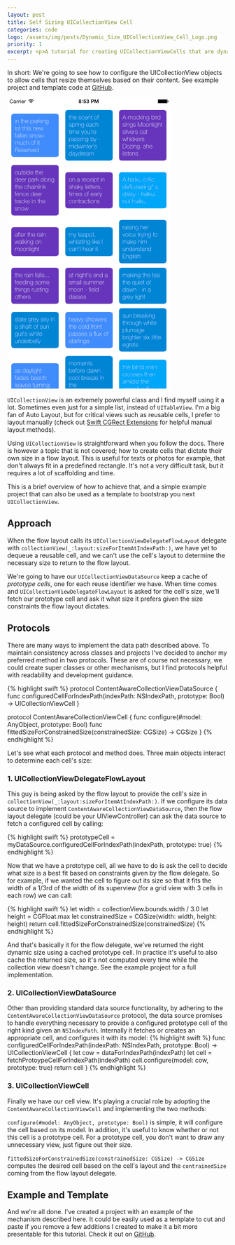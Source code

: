 ```yaml
---
layout: post
title: Self Sizing UICollectionView Cell
categories: code
logo: /assets/img/posts/Dynamic_Size_UICollectionView_Cell_Logo.png
priority: 1
excerpt: <p>A tutorial for creating UICollectionViewCells that are dynamically sized to fit their content.</p>
---
```

In short:
We're going to see how to configure the UICollectionView objects to allow cells that resize themselves based on their content. See example project and template code at [GitHub](https://github.com/eithanshavit/ContentAwareCollectionCell).

![Example of dynamic size UICollectionViewCell](/assets/img/posts/Dynamic_Size_UICollectionView_Cell_Example.gif)

`UICollectionView` is an extremely powerful class and I find myself using it a lot. Sometimes even just for a simple list, instead of `UITableView`. I'm a big fan of Auto Layout, but for critical views such as reusable cells, I prefer to layout manually (check out [Swift CGRect Extensions](https://github.com/eithanshavit/SwiftCGRectExtensions) for helpful manual layout methods).

Using `UICollectionView` is straightforward when you follow the docs. There is however a topic that is not covered; how to create cells that dictate their own size in a flow layout. This is useful for texts or photos for example, that don't always fit in a predefined rectangle. It's not a very difficult task, but it requires a lot of scaffolding and time.

This is a brief overview of how to achieve that, and a simple example project that can also be used as a template to bootstrap you next `UICollectionView`.

## Approach

When the flow layout calls its `UICollectionViewDelegateFlowLayout` delegate with `collectionView(_:layout:sizeForItemAtIndexPath:)`, we have yet to dequeue a reusable cell, and we can't use the cell's layout to determine the necessary size to return to the flow layout.

We're going to have our `UICollectionViewDataSource` keep a cache of *prototype cells*, one for each reuse identifier we have. When time comes and `UICollectionViewDelegateFlowLayout` is asked for the cell's size, we'll fetch our prototype cell and ask it what size it prefers given the size constraints the flow layout dictates.

## Protocols

There are many ways to implement the data path described above. To maintain consistency across classes and projects I've decided to anchor my preferred method in two protocols. These are of course not necessary, we could create super classes or other mechanisms, but I find protocols helpful with readability and development guidance.

{% highlight swift %}
protocol ContentAwareCollectionViewDataSource {
  func configuredCellForIndexPath(indexPath: NSIndexPath, prototype: Bool) -> UICollectionViewCell
}

protocol ContentAwareCollectionViewCell {
  func configure(#model: AnyObject, prototype: Bool)
  func fittedSizeForConstrainedSize(constrainedSize: CGSize) -> CGSize
}
{% endhighlight %}

Let's see what each protocol and method does. Three main objects interact to determine each cell's size:

### 1. UICollectionViewDelegateFlowLayout
This guy is being asked by the flow layout to provide the cell's size in `collectionView(_:layout:sizeForItemAtIndexPath:)`. If we configure its data source to implement `ContentAwareCollectionViewDataSource`, then the flow layout delegate (could be your UIViewController) can ask the data source to fetch a configured cell by calling:

{% highlight swift %}
prototypeCell = myDataSource.configuredCellForIndexPath(indexPath, prototype: true)
{% endhighlight %}

Now that we have a prototype cell, all we have to do is ask the cell to decide what size is a best fit based on constraints given by the flow delegate. So for example, if we wanted the cell to figure out its size so that it fits the width of a 1/3rd of the width of its superview (for a grid view with 3 cells in each row) we can call:

{% highlight swift %}
let width = collectionView.bounds.width / 3.0
let height = CGFloat.max
let constrainedSize = CGSize(width: width, height: height)
return cell.fittedSizeForConstrainedSize(constrainedSize)
{% endhighlight %}

And that's basically it for the flow delegate, we've returned the right dynamic size using a cached prototype cell. In practice it's useful to also cache the returned size, so it's not computed every time while the collection view doesn't change. See the example project for a full implementation.

### 2. UICollectionViewDataSource
Other than providing standard data source functionality, by adhering to the `ContentAwareCollectionViewDataSource` protocol, the data source promises to handle everything necessary to provide a configured prototype cell of the right kind given an `NSIndexPath`. Internally it fetches or creates an appropriate cell, and configures it with its model:
{% highlight swift %}
func configuredCellForIndexPath(indexPath: NSIndexPath, prototype: Bool) -> UICollectionViewCell {
  let cow = dataForIndexPath(indexPath)
  let cell = fetchProtoypeCellForIndexPath(indexPath)
  cell.configure(model: cow, prototype: true)
  return cell
}
{% endhighlight %}


### 3. UICollectionViewCell
Finally we have our cell view. It's playing a crucial role by adopting the `ContentAwareCollectionViewCell` and implementing the two methods:

`configure(#model: AnyObject, prototype: Bool)` is simple, it will configure the cell based on its model. In addition, it's useful to know whether or not this cell is a prototype cell. For a prototype cell, you don't want to draw any unnecessary view, just figure out their size.

`fittedSizeForConstrainedSize(constrainedSize: CGSize) -> CGSize` computes the desired cell based on the cell's layout and the `contrainedSize` coming from the flow layout delegate.


## Example and Template
And we're all done. I've created a project with an example of the mechanism described here. It could be easily used as a template to cut and paste if you remove a few additions I created to make it a bit more presentable for this tutorial.
Check it out on [GitHub](https://github.com/eithanshavit/ContentAwareCollectionCell).
